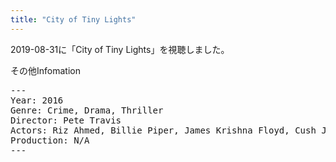 ```yaml
---
title: "City of Tiny Lights"
---
```

2019-08-31に「City of Tiny Lights」を視聴しました。

その他Infomation
<pre>
---
Year: 2016
Genre: Crime, Drama, Thriller
Director: Pete Travis
Actors: Riz Ahmed, Billie Piper, James Krishna Floyd, Cush Jumbo
Production: N/A
---
</pre>